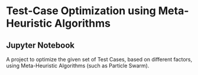 Test-Case Optimization using Meta-Heuristic Algorithms
=
## Jupyter Notebook

A project to optimize the given set of Test Cases, based on different factors, using Meta-Heuristic Algorithms (such as Particle Swarm).